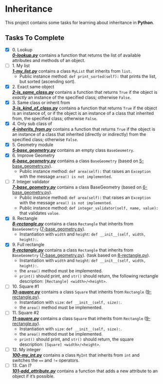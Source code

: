 # Inheritance

This project contains some tasks for learning about inheritance in **Python**.

## Tasks To Complete

+ [x] 0\. Lookup <br/>_**[0-lookup.py](0-lookup.py)**_ contains a function that returns the list of available attributes and methods of an object.
+ [ ] 1\. My list <br/>_**[1-my_list.py](1-my_list.py)**_ contains a class `MyList` that inherits from `list`.
  + Public instance method: `def print_sorted(self):` that prints the list, but sorted (ascending sort).
+ [x] 2\. Exact same object <br/>_**[2-is_same_class.py](2-is_same_class.py)**_ contains a function that returns `True` if the object is *exactly* an instance of the specified class; otherwise `False`.
+ [x] 3\. Same class or inherit from <br/>_**[3-is_kind_of_class.py](3-is_kind_of_class.py)**_ contains a function that returns `True` if the object is an instance of, or if the object is an instance of a class that inherited from, the specified class; otherwise `False`.
+ [x] 4\. Only sub class of <br/>_**[4-inherits_from.py](4-inherits_from.py)**_ contains a function that returns `True` if the object is an instance of a class that inherited (directly or indirectly) from the specified class; otherwise `False`.
+ [x] 5\. Geometry module <br/>_**[5-base_geometry.py](5-base_geometry.py)**_ contains an empty class `BaseGeometry`.
+ [x] 6\. Improve Geometry <br/>_**[6-base_geometry.py](6-base_geometry.py)**_ contains a class `BaseGeometry` (based on [5-base_geometry.py](5-base_geometry.py)).
  + Public instance method: `def area(self):` that raises an `Exception` with the message `area() is not implemented`.
+ [ ] 7\. Integer validator <br/>_**[7-base_geometry.py](7-base_geometry.py)**_ contains a class BaseGeometry (based on [6-base_geometry.py](6-base_geometry.py)).
  + Public instance method: `def area(self):` that raises an `Exception` with the message `area() is not implemented`.
  + Public instance method: `def integer_validator(self, name, value):` that validates `value`.
+ [x] 8\. Rectangle <br/>_**[8-rectangle.py](8-rectangle.py)**_ contains a class `Rectangle` that inherits from `BaseGeometry` ([7-base_geometry.py](7-base_geometry.py)).
  + Instantiation with `width` and `height`: `def __init__(self, width, height):`.
+ [x] 9\. Full rectangle <br/>_**[9-rectangle.py](9-rectangle.py)**_ contains a class `Rectangle` that inherits from `BaseGeometry` ([7-base_geometry.py](7-base_geometry.py)). (task based on [8-rectangle.py](8-rectangle.py)).
  + Instantiation with `width` and `height`: `def __init__(self, width, height):`.
  + the `area()` method must be implemented.
  + `print()` should print, and `str()` should return, the following rectangle description: `[Rectangle] <width>/<height>`.
+ [ ] 10\. Square #1 <br/>_**[10-square.py](10-square.py)**_ contains a class `Square` that inherits from `Rectangle` ([9-rectangle.py](9-rectangle.py)).
  + Instantiation with `size`: `def __init__(self, size):`.
  + the `area()` method must be implemented.
+ [ ] 11\. Square #2 <br/>_**[11-square.py](11-square.py)**_ contains a class `Square` that inherits from `Rectangle` ([9-rectangle.py](9-rectangle.py)).
  + Instantiation with `size`: `def __init__(self, size):`.
  + the `area()` method must be implemented.
  + `print()` should print, and `str()` should return, the square description: `[Square] <width>/<height>`.
+ [ ] 12\. My integer <br/>_**[100-my_int.py](100-my_int.py)**_ contains a class `MyInt` that inherits from `int` and switches the `==` and `!=` operators.
+ [ ] 13\. Can I? <br/>_**[101-add_attribute.py](101-add_attribute.py)**_ contains a function that adds a new attribute to an object if it’s possible.
